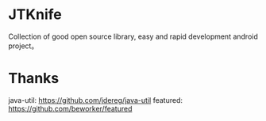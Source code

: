 # JTKnife
Collection of good open source library, easy and rapid development android project。


# Thanks
java-util: https://github.com/jdereg/java-util
featured: https://github.com/beworker/featured
